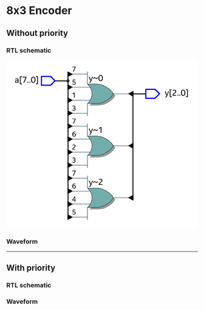 # 8x3 Encoder

## Without priority

### RTL schematic

![image-20220312222235937](README.assets/image-20220312222235937.png)

### Waveform



---

## With priority

### RTL schematic



### Waveform



